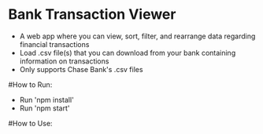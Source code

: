 Bank Transaction Viewer
=======================
- A web app where you can view, sort, filter, and rearrange data regarding financial transactions
- Load .csv file(s) that you can download from your bank containing information on transactions
- Only supports Chase Bank's .csv files

#How to Run:
- Run 'npm install'
- Run 'npm start'

#How to Use:
